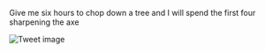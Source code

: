 Give me six hours to chop down a tree and I will spend the first four sharpening the axe


![Tweet image](/assets/crosspoast/Gf6qoNDawAAaRBk.jpg)

